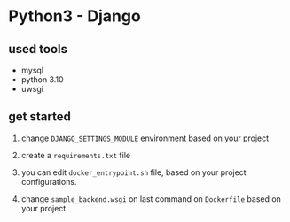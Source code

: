 
# Python3 - Django

## used tools

- mysql
- python 3.10
- uwsgi

## get started

1. change `DJANGO_SETTINGS_MODULE` environment based on your project

2. create a `requirements.txt` file

3. you can edit `docker_entrypoint.sh` file, based on your project configurations.

4. change `sample_backend.wsgi` on last command on `Dockerfile` based on your project